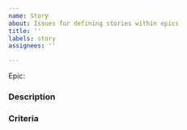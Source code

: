 ```yaml
---
name: Story
about: Issues for defining stories within epics
title: ''
labels: story
assignees: ''

---
```


Epic:

### Description

### Criteria
